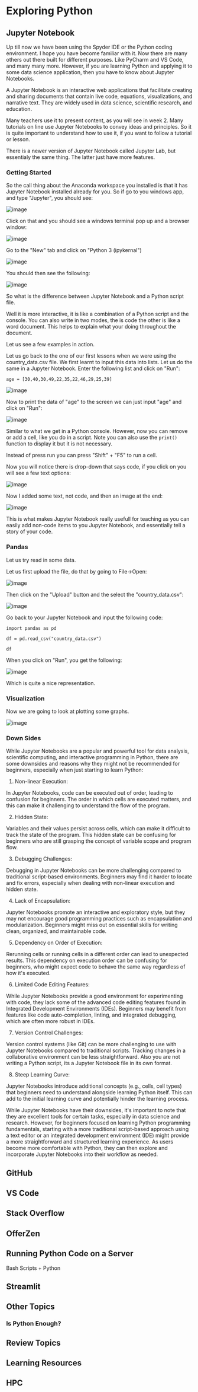 # Exploring Python

## Jupyter Notebook

Up till now we have been using the Spyder IDE or the Python coding environment. I hope you have become familiar with it. Now there are many others out there built for different purposes. Like PyCharm and VS Code, and many many more. However, if you are learning Python and applying it to some data science application, then you have to know about Jupyter Notebooks. 

A Jupyter Notebook is an interactive web applications that facilitate creating and sharing documents that contain live code, equations, visualizations, and narrative text. They are widely used in data science, scientific research, and education.

Many teachers use it to present content, as you will see in week 2. Many tutorials on line use Jupyter Notebooks to convey ideas and principles. So it is quite important to understand how to use it, if you want to follow a tutorial or lesson. 

There is a newer version of Jupyter Notebook called Jupyter Lab, but essentialy the same thing. The latter just have more features.

### Getting Started

So the call thing about the Anaconda workspace you installed is that it has Jupyter Notebook installed already for you. So if go to you windows app, and type "Jupyter", you should see:

![image](https://github.com/ChpcTraining/css2024_notes/assets/157092105/41143f23-2e3c-42c7-9749-00baa74e2f51)

Click on that and you should see a windows terminal pop up and a browser window:

![image](https://github.com/ChpcTraining/css2024_notes/assets/157092105/41b75678-384d-40f8-a49f-1d3492d891e6)

Go to the "New" tab and click on "Python 3 (ipykernal")

![image](https://github.com/ChpcTraining/css2024_notes/assets/157092105/1a0d0608-54b4-4bf1-a92b-06479e6a1cb1)

You should then see the following:

![image](https://github.com/ChpcTraining/css2024_notes/assets/157092105/d6f57945-a452-4a34-97a5-1ada1ce26fa9)

So what is the difference between Jupyter Notebook and a Python script file. 

Well it is more interactive, it is like a combination of a Python script and the console. You can also write in two modes, the is code the other is like a word document. This helps to explain what your doing throughout the document.

Let us see a few examples in action.

Let us go back to the one of our first lessons when we were using the country_data.csv file. We first learnt to input this data into lists. Let us do the same in a Jupyter Notebook. Enter the following list and click on "Run":

```
age = [30,40,30,49,22,35,22,46,29,25,39]
```

![image](https://github.com/ChpcTraining/css2024_notes/assets/157092105/78a26b20-73cf-4156-92c9-9a315389890e)

Now to print the data of "age" to the screen we can just input "age" and click on "Run":

![image](https://github.com/ChpcTraining/css2024_notes/assets/157092105/bef151c4-5232-4980-9169-baafc96234c3)

Similar to what we get in a Python console. However, now you can remove or add a cell, like you do in a script. Note you can also use the `print()` function to display it but it is not necessary.

Instead of press run you can press "Shift" + "F5" to run a cell.

Now you will notice there is drop-down that says code, if you click on you will see a few text options:

![image](https://github.com/ChpcTraining/css2024_notes/assets/157092105/41d27805-49d5-4ea1-8a59-1965a7205741)

Now I added some text, not code, and then an image at the end:

![image](https://github.com/ChpcTraining/css2024_notes/assets/157092105/93a44532-9eba-462c-a5cc-567292da3a9c)

This is what makes Jupyter Notebook really usefull for teaching as you can easily add non-code items to you Jupyter Notebook, and essentially tell a story of your code.

### Pandas

Let us try read in some data.

Let us first upload the file, do that by going to File->Open:

![image](https://github.com/ChpcTraining/css2024_notes/assets/157092105/8b78cef7-e037-4502-883d-0d0753a3613d)

Then click on the "Upload" button and the select the "country_data.csv":

![image](https://github.com/ChpcTraining/css2024_notes/assets/157092105/776fbaa2-901c-458c-b851-b7b72bd54ae4)

Go back to your Jupyter Notebook and input the following code:

```
import pandas as pd

df = pd.read_csv("country_data.csv")

df
```

When you click on "Run", you get the following:

![image](https://github.com/ChpcTraining/css2024_notes/assets/157092105/548031e9-3cc5-4b3b-b764-ba951dc83e25)

Which is quite a nice representation.

### Visualization

Now we are going to look at plotting some graphs.

![image](https://github.com/ChpcTraining/css2024_notes/assets/157092105/c44058a9-b289-402e-98cf-b8db81942de1)


### Down Sides

While Jupyter Notebooks are a popular and powerful tool for data analysis, scientific computing, and interactive programming in Python, there are some downsides and reasons why they might not be recommended for beginners, especially when just starting to learn Python:

1. Non-linear Execution:

In Jupyter Notebooks, code can be executed out of order, leading to confusion for beginners. The order in which cells are executed matters, and this can make it challenging to understand the flow of the program.

2. Hidden State:

Variables and their values persist across cells, which can make it difficult to track the state of the program. This hidden state can be confusing for beginners who are still grasping the concept of variable scope and program flow.

3. Debugging Challenges:

Debugging in Jupyter Notebooks can be more challenging compared to traditional script-based environments. Beginners may find it harder to locate and fix errors, especially when dealing with non-linear execution and hidden state.

4. Lack of Encapsulation:

Jupyter Notebooks promote an interactive and exploratory style, but they may not encourage good programming practices such as encapsulation and modularization. Beginners might miss out on essential skills for writing clean, organized, and maintainable code.

5. Dependency on Order of Execution:

Rerunning cells or running cells in a different order can lead to unexpected results. This dependency on execution order can be confusing for beginners, who might expect code to behave the same way regardless of how it's executed.

6. Limited Code Editing Features:

While Jupyter Notebooks provide a good environment for experimenting with code, they lack some of the advanced code editing features found in Integrated Development Environments (IDEs). Beginners may benefit from features like code auto-completion, linting, and integrated debugging, which are often more robust in IDEs.

7. Version Control Challenges:

Version control systems (like Git) can be more challenging to use with Jupyter Notebooks compared to traditional scripts. Tracking changes in a collaborative environment can be less straightforward. Also you are not writing a Python script, its a Jupyter Notebook file in its own format.

8. Steep Learning Curve:

Jupyter Notebooks introduce additional concepts (e.g., cells, cell types) that beginners need to understand alongside learning Python itself. This can add to the initial learning curve and potentially hinder the learning process.

While Jupyter Notebooks have their downsides, it's important to note that they are excellent tools for certain tasks, especially in data science and research. However, for beginners focused on learning Python programming fundamentals, starting with a more traditional script-based approach using a text editor or an integrated development environment (IDE) might provide a more straightforward and structured learning experience. As users become more comfortable with Python, they can then explore and incorporate Jupyter Notebooks into their workflow as needed.


## GitHub

## VS Code

## Stack Overflow

## OfferZen

## Running Python Code on a Server

Bash Scripts + Python

## Streamlit

## Other Topics

### Is Python Enough?

## Review Topics

## Learning Resources



## HPC
